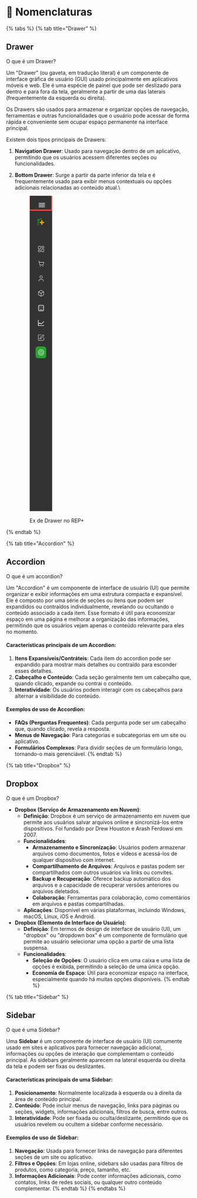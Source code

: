 # 📓 Nomenclaturas



{% tabs %}
{% tab title="Drawer" %}
## Drawer

O que é um Drawer?

Um "Drawer" (ou gaveta, em tradução literal) é um componente de interface gráfica de usuário (GUI) usado principalmente em aplicativos móveis e web. Ele é uma espécie de painel que pode ser deslizado para dentro e para fora da tela, geralmente a partir de uma das laterais (frequentemente da esquerda ou direita).

Os Drawers são usados para armazenar e organizar opções de navegação, ferramentas e outras funcionalidades que o usuário pode acessar de forma rápida e conveniente sem ocupar espaço permanente na interface principal.

Existem dois tipos principais de Drawers:

1. **Navigation Drawer**: Usado para navegação dentro de um aplicativo, permitindo que os usuários acessem diferentes seções ou funcionalidades.
2.  **Bottom Drawer**: Surge a partir da parte inferior da tela e é frequentemente usado para exibir menus contextuais ou opções adicionais relacionadas ao conteúdo atual.\


    <figure><img src="../.gitbook/assets/image.png" alt=""><figcaption><p>Ex de Drawer no REP+</p></figcaption></figure>
{% endtab %}

{% tab title="Accordion" %}
## Accordion

O que é um accordion?

Um "Accordion" é um componente de interface de usuário (UI) que permite organizar e exibir informações em uma estrutura compacta e expansível. Ele é composto por uma série de seções ou itens que podem ser expandidos ou contraídos individualmente, revelando ou ocultando o conteúdo associado a cada item. Esse formato é útil para economizar espaço em uma página e melhorar a organização das informações, permitindo que os usuários vejam apenas o conteúdo relevante para eles no momento.

#### Características principais de um Accordion:

1. **Itens Expansíveis/Contráteis**: Cada item do accordion pode ser expandido para mostrar mais detalhes ou contraído para esconder esses detalhes.
2. **Cabeçalho e Conteúdo**: Cada seção geralmente tem um cabeçalho que, quando clicado, expande ou contrai o conteúdo.
3. **Interatividade**: Os usuários podem interagir com os cabeçalhos para alternar a visibilidade do conteúdo.

#### Exemplos de uso de Accordion:

* **FAQs (Perguntas Frequentes)**: Cada pergunta pode ser um cabeçalho que, quando clicado, revela a resposta.
* **Menus de Navegação**: Para categorias e subcategorias em um site ou aplicativo.
* **Formulários Complexos**: Para dividir seções de um formulário longo, tornando-o mais gerenciável.
{% endtab %}

{% tab title="Dropbox" %}
## Dropbox

O que é um Dropbox?

* **Dropbox (Serviço de Armazenamento em Nuvem)**:
  * **Definição**: Dropbox é um serviço de armazenamento em nuvem que permite aos usuários salvar arquivos online e sincronizá-los entre dispositivos. Foi fundado por Drew Houston e Arash Ferdowsi em 2007.
  * **Funcionalidades**:
    * **Armazenamento e Sincronização**: Usuários podem armazenar arquivos como documentos, fotos e vídeos e acessá-los de qualquer dispositivo com internet.
    * **Compartilhamento de Arquivos**: Arquivos e pastas podem ser compartilhados com outros usuários via links ou convites.
    * **Backup e Recuperação**: Oferece backup automático dos arquivos e a capacidade de recuperar versões anteriores ou arquivos deletados.
    * **Colaboração**: Ferramentas para colaboração, como comentários em arquivos e pastas compartilhadas.
  * **Aplicações**: Disponível em várias plataformas, incluindo Windows, macOS, Linux, iOS e Android.
* **Dropbox (Elemento de Interface de Usuário)**:
  * **Definição**: Em termos de design de interface de usuário (UI), um "dropbox" ou "dropdown box" é um componente de formulário que permite ao usuário selecionar uma opção a partir de uma lista suspensa.
  * **Funcionalidades**:
    * **Seleção de Opções**: O usuário clica em uma caixa e uma lista de opções é exibida, permitindo a seleção de uma única opção.
    * **Economia de Espaço**: Útil para economizar espaço na interface, especialmente quando há muitas opções disponíveis.
{% endtab %}

{% tab title="Sidebar" %}
## Sidebar

O que é uma Sidebar?

Uma **Sidebar** é um componente de interface de usuário (UI) comumente usado em sites e aplicativos para fornecer navegação adicional, informações ou opções de interação que complementam o conteúdo principal. As sidebars geralmente aparecem na lateral esquerda ou direita da tela e podem ser fixas ou deslizantes.

#### Características principais de uma Sidebar:

1. **Posicionamento**: Normalmente localizada à esquerda ou à direita da área de conteúdo principal.
2. **Conteúdo**: Pode incluir menus de navegação, links para páginas ou seções, widgets, informações adicionais, filtros de busca, entre outros.
3. **Interatividade**: Pode ser fixada ou oculta/deslizante, permitindo que os usuários revelem ou ocultem a sidebar conforme necessário.

#### Exemplos de uso de Sidebar:

1. **Navegação**: Usada para fornecer links de navegação para diferentes seções de um site ou aplicativo.
2. **Filtros e Opções**: Em lojas online, sidebars são usadas para filtros de produtos, como categoria, preço, tamanho, etc.
3. **Informações Adicionais**: Pode conter informações adicionais, como contatos, links de redes sociais, ou qualquer outro conteúdo complementar.
{% endtab %}
{% endtabs %}

